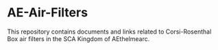 # AE-Air-Filters
This repository contains documents and links related to Corsi-Rosenthal Box air filters in the SCA Kingdom of AEthelmearc.
